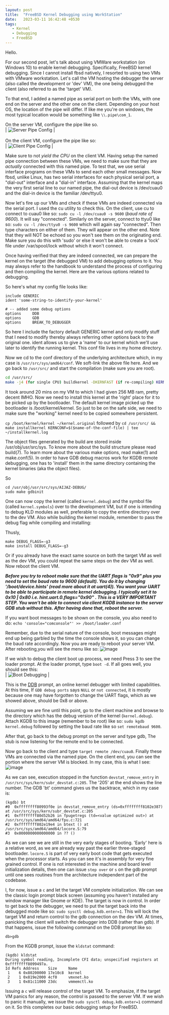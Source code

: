 ```yaml
---
layout: post
title:  "FreeBSD Kernel Debugging using WorkStation"
date:   2023-03-11 16:42:48 +0530
tags: 
   - Kernel
   - Debugging
   - FreeBSD
---
```

Hello.

For our second post, let's talk about using VMWare workstation (on Windows 10) to enable kernel debugging. Specifically, FreeBSD kernel debugging. Since I cannot install fbsd natively, I resorted to using two VMs with VMware workstation. Let's call the VM hosting the debugger the server (also called the development or 'dev' VM), the one being debugged the client (also referred to as the 'target' VM).

To that end, I added a named pipe as serial port on both the VMs, with one end on the server and the other one on the client. Depending on your host OS, the location of the pipe will differ. If like me you're on windows, the most typical location would be something like `\\.pipe\com_1`.

On the server VM, configure the pipe like so.
<br/>
| ![Server Pipe Config](https://user-images.githubusercontent.com/46345560/224480699-4d49533d-413c-4b94-af9d-d07632e439d2.png) | 
<br/>
<br/>
On the client VM, configure the pipe like so:
<br/>
| ![Client Pipe Config](https://user-images.githubusercontent.com/46345560/224480731-a47561a0-7a84-4e62-9571-950334fa34c5.png) | 

Make sure to not _yield the CPU_ on the client VM. Having setup the named pipe connection between these VMs, we need to make sure that they are _actually_  connected with this named pipe. To test that, we use serial interface programs on these VMs to send each other small messages. Now fbsd, unlike Linux, has two serial interfaces for each physical serial port, a "dial-out" interface and a "dial-in" interface. Assuming that the kernel maps the very first serial line to our named pipe, the dial-out device is /dev/cuau0 and the dial-in device is the familiar /dev/ttyu0.

Now let's fire up our VMs and check if these VMs are indeed connected via the serial port. I used the cu utility to check this. On the client, use cu to connect to cuau0 like so: `sudo cu -l /dev/cuau0 -s 9600` (_baud rate of 9600_). It will say "connected". Similarly on the server, connect to ttyu0 like so: `sudo cu -l /dev/ttyu0 -s 9600` which will again say "connected". Then type characters on either of them. They will appear on the other end. Note that they will NOT be echoed so you won't see them on the originating end. Make sure you do this with 'sudo' or else it won't be able to create a 'lock' file under /var/spool/lock without which it won't connect.

Once having verified that they are indeed connected, we can prepare the kernel on the target (the debugged VM) to add debugging options to it. You may always refer to the handbook to understand the process of configuring and then compiling the kernel. Here are the various options related to debugging.

So here's what my config file looks like:

```
include GENERIC
ident 'some-string-to-identify-your-kernel'

# -- added some debug options
options     DDB
options     GDB
options     BREAK_TO_DEBUGGER
```
So here I include the factory default GENERIC kernel and only modify stuff that I need to modify thereby always referring other options back to the original one. ident allows us to give a 'name' to our kernel which we'll use later to identify the running kernel. This conf file lives in my home directory.

Now we cd to the conf directory of the underlying architecture which, in my case is `/usr/src/sys/amd64/conf`. We soft-link the above file here. And we go back to `/usr/src/` and start the compilation (make sure you are root).

```bash
cd /usr/src/
make -j4 (for single CPU) buildkernel -DKERNFAST (if re-compiling) KERNCONF=`name-of-the-conf-file`
```

It took around 20 mins on my VM to which I had given 256 MB ram, pretty decent IMHO. Now we need to install this kernel at the 'right' place for it to be picked up by the bootloader. The default kernel image picked up the bootloader is /boot/kernel/kernel. So just to be on the safe side, we need to make sure the "working" kernel need to be copied somewhere persistent.

`cp /boot/kernel/kernel ~/kernel.original` followed by `cd /usr/src/ && make installkernel KERNCONF=$($name-of-the-conf-file) | tee ~/installkernel.log`

The object files generated by the build are stored inside /usr/obj/usr/src/sys. To know more about the build structure please read build(7). To learn more about the various make options, read make(1) and make.conf(5). In order to have GDB debug macros work for KGDB remote debugging, one has to 'install' them in the same directory containing the kernel binaries (aka the object files).

So
```
cd /usr/obj/usr/src/sys/AIJAZ-DEBUG/
sudo make gdbinit
```
One can now copy the kernel (called `kernel.debug`) and the symbol file (called `kernel.symbols`) over to the development VM, but if one is intending to debug KLD modules as well, preferable to copy the entire directory over to the dev VM. Also while building the kernel module, remember to pass the debug flag while compiling and installing:

Thusly,
```
make DEBUG_FLAGS=-g3
make install DEBUG_FLAGS=-g3
```

Or if you already have the exact same source on both the target VM as well as the dev VM, you could repeat the same steps on the dev VM as well. Now reboot the client VM.

***Before you try to reboot make sure that the UART flags is "0x9" plus you need to set the baud rate to 9600 (default). You do it by changing '/boot/device.hints' (read more about it at uart(4)). You want your UART to be able to participate in remote kernel debugging. I typically set it to 0x10 \| 0x80 i.e. hint.uart.0.flags="0x90" . This is a VERY IMPORTANT STEP. You won't be able to connect via client KGDB instance to the server GDB stub without this. After having done that, reboot the server.***

If you want boot messages to be shown on the console, you also need to do:
`echo 'console="comconsole"' >> /boot/loader.conf`

Remember, due to the serial nature of the console, boot messages might end up being garbled by the time the console shows it, so you can change the baud rate accordingly. Now you are ready to reboot your server VM. After rebooting,you will see the menu like so:
![image](https://user-images.githubusercontent.com/46345560/224480799-cc7fcd7c-5afc-40ce-b850-9349757e70d9.png)

If we wish to debug the client boot up process, we need 
Press 3 to see the loader prompt. At the loader prompt, type `boot -d`. If all goes well, you should see this:
<br/>
| ![Boot Debugging](https://user-images.githubusercontent.com/46345560/224481085-b4f605f6-cd4c-4429-b4b2-09fe19f28bc9.png) | 
<br/>

This is the [DDB](https://docs.freebsd.org/en/books/developers-handbook/kerneldebug/#kerneldebug-online-ddb) prompt, an online kernel debugger with limited capabilities. At this time, If `GDB debug ports` says `NULL` or `not connected`, it is mostly because one may have forgotten to change the UART flags, which as we showed above, should be 0x8 or above. 

Assuming we are fine until this point, go to the client machine and browse to the directory which has the debug version of the kernel (`kernel.debug`). Attach KGDB to this image (remember to be root) like so: `sudo kgdb kernel.debug` followed by setting the baud rate like so `set remotebaud 9600`.

After that, go back to the debug prompt on the server and type gdb, The stub is now listening for the remote end to be connected. 

Now go back to the client and type `target remote /dev/cuau0`. Finally these VMs are  connected via the named pipe. On the client end, you can see the portion where the server VM is blocked. In my case, this is what I see:
![image](https://user-images.githubusercontent.com/46345560/224481308-ba456bcb-cc9e-4194-9106-4c6d56f17f12.png)

As we can see, execution stopped in the function `devstat_remove_entry` in `/usr/src/sys/kern/subr_devstat.c:205`. The '205' at the end shows the line number. The GDB 'bt' command gives us the backtrace, which in my case is:

```
(kgdb) bt
#0  0xffffffff80993f0e in devstat_remove_entry (ds=0xffffffff8102e387) at /usr/src/sys/kern/subr_devstat.c:205
#1  0xffffffff80d52b26 in fpugetregs (td=<value optimized out>) at /usr/src/sys/amd64/amd64/fpu.c:721
#2  0xffffffff802e19e4 in btext () at /usr/src/sys/amd64/amd64/locore.S:79
#3  0x0000000000000000 in ?? ()
```

As we can see we are still in the very early stages of booting. 'Early' here is a relative word, as we are already way past the earlier three-staged bootloader. `locore.S` is part of very early boot code that gets executed when the processor starts. As you can see it's in assembly for very fine grained control. If one is not interested in the machine and board level initialization details, then one can issue `step over` or `s` on the gdb prompt until one sees routines from the architecture independent part of the codebase. 

I, for now, issue a `c` and let the target VM complete initialization. We can see the classic login prompt black screen (assuming you haven't installed any window manager like Gnome or KDE). The target is now in control. In order to get back to the debugger, we need to put the target back into the debugged mode like so: `sudo sysctl debug.kdb.enter=1`. This will lock the target VM and return control to the gdb connection on the dev VM. At times, panicking the client will switch the debugger into DDB (rather than gdb). If that happens, issue the following command on the DDB prompt like so:
```
db>gdb
```
From the KGDB prompt, issue the `kldstat` command:
```
(kgdb) kldstat
During symbol reading, Incomplete CFI data; unspecified registers at 0xffffffff8099497a.
Id Refs Address    Size     Name
 1    6 0x80200000 17e10c8  kernel
 2    1 0x819e2000 4cf0     vmxnet.ko
 3    1 0x81c11000 23dc     vmmemctl.ko
```
Issuing a `c` will release control of the target VM. To emphasize, if the target VM panics for any reason, the control is passed to the server VM. If we wish to panic it manually, we issue the `sudo sysctl debug.kdb.enter=1` command on it. So this completes our basic debugging setup for FreeBSD.
